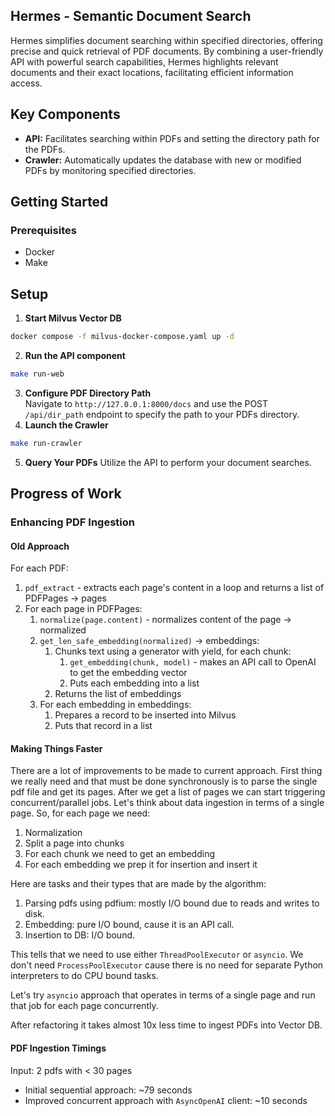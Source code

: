 ## Hermes - Semantic Document Search

Hermes simplifies document searching within specified directories, offering precise and quick retrieval of PDF documents. By combining a user-friendly API with powerful search capabilities, Hermes highlights relevant documents and their exact locations, facilitating efficient information access.

## Key Components
- **API:** Facilitates searching within PDFs and setting the directory path for the PDFs.
- **Crawler:** Automatically updates the database with new or modified PDFs by monitoring specified directories.

## Getting Started
### Prerequisites
- Docker
- Make

## Setup
1. **Start Milvus Vector DB**
```bash
docker compose -f milvus-docker-compose.yaml up -d
```
2. **Run the API component**
```bash
make run-web
```
3. **Configure PDF Directory Path**\
Navigate to `http://127.0.0.1:8000/docs` and use the POST `/api/dir_path` endpoint to specify the path to your PDFs directory.
4. **Launch the Crawler**
```bash
make run-crawler
```
5. **Query Your PDFs**
Utilize the API to perform your document searches.

## Progress of Work

### Enhancing PDF Ingestion
#### Old Approach
For each PDF:
1. `pdf_extract` - extracts each page's content in a loop and returns a list of PDFPages -> pages
2. For each page in PDFPages:
   1. `normalize(page.content)` - normalizes content of the page -> normalized
   2. `get_len_safe_embedding(normalized)` -> embeddings:
      1. Chunks text using a generator with yield, for each chunk:
         1. `get_embedding(chunk, model)` - makes an API call to OpenAI to get the embedding vector
         2. Puts each embedding into a list
      2. Returns the list of embeddings
   3. For each embedding in embeddings:
      1. Prepares a record to be inserted into Milvus
      2. Puts that record in a list

#### Making Things Faster

There are a lot of improvements to be made to current approach. First thing we really need and that must be done synchronously is to parse the single pdf file and get its pages. After we get a list of pages we can start triggering concurrent/parallel jobs. Let's think about data ingestion in terms of a single page. So, for each page we need:
1. Normalization
2. Split a page into chunks
3. For each chunk we need to get an embedding
4. For each embedding we prep it for insertion and insert it

Here are tasks and their types that are made by the algorithm:
1. Parsing pdfs using pdfium: mostly I/O bound due to reads and writes to disk.
2. Embedding: pure I/O bound, cause it is an API call.
3. Insertion to DB: I/O bound.

This tells that we need to use either `ThreadPoolExecutor` or `asyncio`. We don't need `ProcessPoolExecutor` cause there is no need for separate Python interpreters to do CPU bound tasks.

Let's try `asyncio` approach that operates in terms of a single page and run that job for each page concurrently.

After refactoring it takes almost 10x less time to ingest PDFs into Vector DB.

#### PDF Ingestion Timings
Input: 2 pdfs with < 30 pages
- Initial sequential approach: ~79 seconds
- Improved concurrent approach with `AsyncOpenAI` client: ~10 seconds
